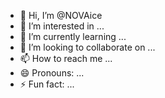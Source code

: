 - 👋 Hi, I’m @NOVAice
- 👀 I’m interested in ...
- 🌱 I’m currently learning ...
- 💞️ I’m looking to collaborate on ...
- 📫 How to reach me ...
- 😄 Pronouns: ...
- ⚡ Fun fact: ...

<!---
NOVAice/NOVAice is a ✨ special ✨ repository because its `README.md` (this file) appears on your GitHub profile.
You can click the Preview link to take a look at your changes.
--->
